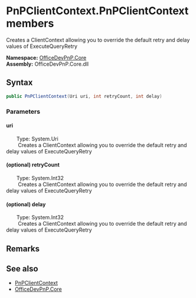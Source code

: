 # PnPClientContext.PnPClientContext members 
 Creates a ClientContext allowing you to override the default retry and delay values of ExecuteQueryRetry   

**Namespace:** [OfficeDevPnP.Core](OfficeDevPnP.Core.md)  
**Assembly:** OfficeDevPnP.Core.dll  
## Syntax
```C#
public PnPClientContext(Uri uri, int retryCount, int delay)
```
### Parameters
#### uri  
&emsp;&emsp;Type: System.Uri  
&emsp;&emsp; Creates a ClientContext allowing you to override the default retry and delay values of ExecuteQueryRetry   


#### (optional) retryCount  
&emsp;&emsp;Type: System.Int32  
&emsp;&emsp; Creates a ClientContext allowing you to override the default retry and delay values of ExecuteQueryRetry   


#### (optional) delay  
&emsp;&emsp;Type: System.Int32  
&emsp;&emsp; Creates a ClientContext allowing you to override the default retry and delay values of ExecuteQueryRetry   


## Remarks
  
## See also
- [PnPClientContext](OfficeDevPnP.Core.PnPClientContext.md)
- [OfficeDevPnP.Core](OfficeDevPnP.Core.md)
